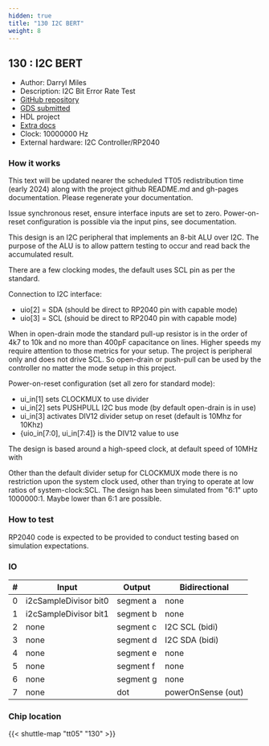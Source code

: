 ```yaml
---
hidden: true
title: "130 I2C BERT"
weight: 8
---
```


## 130 : I2C BERT

* Author: Darryl Miles
* Description: I2C Bit Error Rate Test
* [GitHub repository](https://github.com/dlmiles/tt05-i2c-bert)
* [GDS submitted](https://github.com/dlmiles/tt05-i2c-bert/actions/runs/6756399459)
* HDL project
* [Extra docs](https://dlmiles.github.io/tt05-i2c-bert/)
* Clock: 10000000 Hz
* External hardware: I2C Controller/RP2040



### How it works

This text will be updated nearer the scheduled TT05 redistribution time (early 2024) along with the project github
README.md and gh-pages documentation.  Please regenerate your documentation.

Issue synchronous reset, ensure interface inputs are set to zero.  Power-on-reset configuration is possible
via the input pins, see documentation.

This design is an I2C peripheral that implements an 8-bit ALU over I2C.  The purpose of the ALU is to
allow pattern testing to occur and read back the accumulated result.

There are a few clocking modes, the default uses SCL pin as per the standard.

Connection to I2C interface:

* uio[2] = SDA (should be direct to RP2040 pin with capable mode)
* uio[3] = SCL (shouid be direct to RP2040 pin with capable mode)

When in open-drain mode the standard pull-up resistor is in the order of 4k7 to 10k and no more than 400pF
capacitance on lines.  Higher speeds my require attention to those metrics for your setup.
The project is peripheral only and does not drive SCL.  So open-drain or push-pull can be used by the
controller no matter the mode setup in this project.

Power-on-reset configuration (set all zero for standard mode):

* ui_in[1] sets CLOCKMUX to use divider
* ui_in[2] sets PUSHPULL I2C bus mode (by default open-drain is in use)
* ui_in[3] activates DIV12 divider setup on reset (default is 10Mhz for 10Khz)
* {uio_in[7:0], ui_in[7:4]} is the DIV12 value to use

The design is based around a high-speed clock, at default speed of 10MHz with

Other than the default divider setup for CLOCKMUX mode there is no restriction upon the system clock
used, other than trying to operate at low ratios of system-clock:SCL.  The design has been simulated from
"6:1" upto 1000000:1.  Maybe lower than 6:1 are possible.


### How to test

RP2040 code is expected to be provided to conduct testing based on simulation expectations.


### IO

| # | Input        | Output       | Bidirectional      |
|---|--------------|--------------| -------------------|
| 0 | i2cSampleDivisor bit0  | segment a | none |
| 1 | i2cSampleDivisor bit1  | segment b | none |
| 2 | none  | segment c | I2C SCL (bidi) |
| 3 | none  | segment d | I2C SDA (bidi) |
| 4 | none  | segment e | none |
| 5 | none  | segment f | none |
| 6 | none  | segment g | none |
| 7 | none  | dot | powerOnSense (out) |

### Chip location

{{< shuttle-map "tt05" "130" >}}
